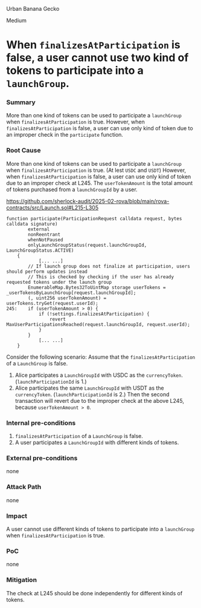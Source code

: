 Urban Banana Gecko

Medium

# When `finalizesAtParticipation` is false, a user cannot use two kind of tokens to participate into a `launchGroup`.

### Summary
More than one kind of tokens can be used to participate a `launchGroup` when `finalizesAtParticipation` is true. However, when `finalizesAtParticipation` is false, a user can use only kind of token due to an improper check in the `participate` function.

### Root Cause
More than one kind of tokens can be used to participate a `launchGroup` when `finalizesAtParticipation` is true. (At lest `USDC` and `USDT`) However, when `finalizesAtParticipation` is false, a user can use only kind of token due to an improper check at L245.
The `userTokenAmount` is the total amount of tokens purchased from a `launchGroupId` by a user.

https://github.com/sherlock-audit/2025-02-rova/blob/main/rova-contracts/src/Launch.sol#L215-L305
```solidity
function participate(ParticipationRequest calldata request, bytes calldata signature)
        external
        nonReentrant
        whenNotPaused
        onlyLaunchGroupStatus(request.launchGroupId, LaunchGroupStatus.ACTIVE)
    {
            [... ...]
        // If launch group does not finalize at participation, users should perform updates instead
        // This is checked by checking if the user has already requested tokens under the launch group
        EnumerableMap.Bytes32ToUintMap storage userTokens = _userTokensByLaunchGroup[request.launchGroupId];
        (, uint256 userTokenAmount) = userTokens.tryGet(request.userId);
245:    if (userTokenAmount > 0) {
            if (!settings.finalizesAtParticipation) {
                revert MaxUserParticipationsReached(request.launchGroupId, request.userId);
            }
        }
            [... ...]
    }
```

Consider the following scenario:
Assume that the `finalizesAtParticipation` of a `LaunchGroup` is false.
1. Alice participates a `LaunchGroupId` with USDC as the `currencyToken`. (`launchParticipationId` is 1.)
2. Alice participates the same `LaunchGroupId` with USDT as the `currencyToken`. (`launchParticipationId` is 2.)
Then the second transaction will revert due to the improper check at the above L245, because `userTokenAmount > 0`.

### Internal pre-conditions
1. `finalizesAtParticipation` of a `LaunchGroup` is false.
2. A user participates a `LaunchGroupId` with different kinds of tokens.

### External pre-conditions
none

### Attack Path
none

### Impact
A user cannot use different kinds of tokens to participate into a `launchGroup`  when `finalizesAtParticipation` is true.

### PoC
none

### Mitigation
The check at L245 should be done independently for different kinds of tokens.